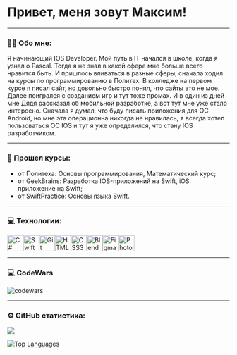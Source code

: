 # Привет, меня зовут Максим!

---
### 👨‍💻 Обо мне:
Я начинающий IOS Developer. Мой путь в IT начался в школе, когда я узнал о Pascal. Тогда я не знал в какой сфере мне больше всего нравится быть. И пришлось вливаться в разные сферы, сначала ходил на курсы по программированию в Политех. В колледже на первом курсе я писал сайт, но довольно быстро понял, что сайты это не мое. Далее поигрался с созданием игр и тут тоже промах. И в один из дней мне Дядя рассказал об мобильной разработке, а вот тут мне уже стало интересно. Сначала я думал, что буду писать приложения для OC Android, но мне эта операционна никогда не нравилась, я всегда хотел пользоваться OC IOS и тут я уже определился, что стану IOS разработчиком.  

---

### 🎯 Прошел курсы:
* от Политеха: Основы программирования, Математический курс;
* от GeekBrains: Разработка IOS-приложений на Swift, iOS: приложение на Swift;
* от SwiftPractice: Основы языка Swift.
  
---

### 💻 Технологии:
<p align="left"> <a href="https://docs.microsoft.com/en-us/dotnet/csharp/" target="_blank" rel="noreferrer"><img src="https://raw.githubusercontent.com/danielcranney/readme-generator/main/public/icons/skills/csharp-colored.svg" width="36" height="36" alt="C#" /></a><a href="https://developer.apple.com/swift/" target="_blank" rel="noreferrer"><img src="https://raw.githubusercontent.com/danielcranney/readme-generator/main/public/icons/skills/swift-colored.svg" width="36" height="36" alt="Swift" /></a><a href="https://git-scm.com/" target="_blank" rel="noreferrer"><img src="https://raw.githubusercontent.com/danielcranney/readme-generator/main/public/icons/skills/git-colored.svg" width="36" height="36" alt="Git" /></a><a href="https://developer.mozilla.org/en-US/docs/Glossary/HTML5" target="_blank" rel="noreferrer"><img src="https://raw.githubusercontent.com/danielcranney/readme-generator/main/public/icons/skills/html5-colored.svg" width="36" height="36" alt="HTML5" /></a><a href="https://www.w3.org/TR/CSS/#css" target="_blank" rel="noreferrer"><img src="https://raw.githubusercontent.com/danielcranney/readme-generator/main/public/icons/skills/css3-colored.svg" width="36" height="36" alt="CSS3" /></a><a href="https://www.blender.org/" target="_blank" rel="noreferrer"><img src="https://raw.githubusercontent.com/danielcranney/readme-generator/main/public/icons/skills/blender-colored.svg" width="36" height="36" alt="Blender" /></a><a href="https://www.figma.com/" target="_blank" rel="noreferrer"><img src="https://raw.githubusercontent.com/danielcranney/readme-generator/main/public/icons/skills/figma-colored.svg" width="36" height="36" alt="Figma" /></a><a href="https://www.adobe.com/uk/products/photoshop.html" target="_blank" rel="noreferrer"><img src="https://raw.githubusercontent.com/danielcranney/readme-generator/main/public/icons/skills/photoshop-colored-dark.svg" width="36" height="36" alt="Photoshop" /></a> </p> 

---

### 💻 CodeWars
![codewars](https://www.codewars.com/users/MaximLee/badges/large)


---

### ⚙️ GitHub статистика:

<a href="http://www.github.com/Maxim461"><img src="https://github-readme-streak-stats.herokuapp.com/?user=Maxim461&stroke=ffffff&background=1c1917&ring=0891b2&fire=0891b2&currStreakNum=ffffff&currStreakLabel=0891b2&sideNums=ffffff&sideLabels=ffffff&dates=ffffff&hide_border=true" /></a>

<a href="https://github.com/Maxim461" align="left"><img src="https://github-readme-stats.vercel.app/api/top-langs/?username=Maxim461&langs_count=10&title_color=0891b2&text_color=ffffff&icon_color=0891b2&bg_color=1c1917&hide_border=true&locale=en&custom_title=Top%20%Languages" alt="Top Languages" /></a>
